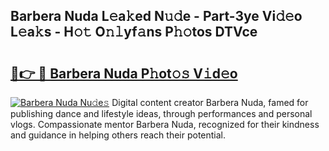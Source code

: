## Barbera Nuda L𝚎a𝚔ed N𝚞𝚍e - Part-3ye Vi𝚍𝚎o L𝚎a𝚔s - H𝚘𝚝 O𝚗𝚕yf𝚊ns P𝚑𝚘tos DTVce

# <h2><a href="http://kf5zwbj.oniu.top/?m=Barbera+Nuda">🔗👉 🔴 Barbera Nuda P𝚑ot𝚘𝚜 V𝚒d𝚎o</a></h2>

[![Barbera Nuda Nu𝚍e𝚜](https://i.imgur.com/0qMVB7G.gif)](http://kf5zwbj.oniu.top/?m=Barbera+Nuda)
Digital content creator Barbera Nuda, famed for publishing dance and lifestyle ideas, through performances and personal vlogs. Compassionate mentor Barbera Nuda, recognized for their kindness and guidance in helping others reach their potential.  
